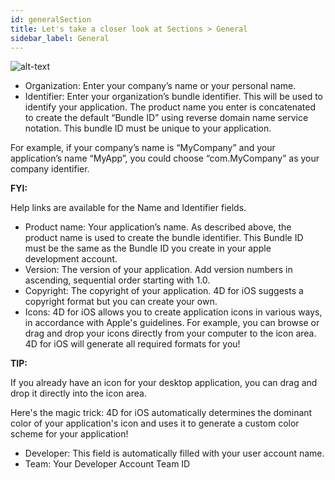 ```yaml
---
id: generalSection
title: Let's take a closer look at Sections > General
sidebar_label: General
---
```

![alt-text](assets/4DforiOSOverview/General-section-4D-for-iOS.png)

* Organization: Enter your company’s name or your personal name.
* Identifier: Enter your organization’s bundle identifier. This will be used to identify your application. The product name you enter is concatenated to create the default “Bundle ID” using reverse domain name service notation. This bundle ID must be unique to your application.

For example, if your company’s name is “MyCompany” and your application’s name “MyApp”, you could choose “com.MyCompany” as your company identifier.

<div class = "tips">
<b>FYI:</b>

Help links are available for the Name and Identifier fields.
</div>

* Product name: Your application’s name. As described above, the product name is used to create the bundle identifier. This Bundle ID must be the same as the Bundle ID you create in your apple development account.
* Version: The version of your application. Add version numbers in ascending, sequential order starting with 1.0.
* Copyright: The copyright of your application. 4D for iOS suggests a copyright format but you can create your own.
* Icons: 4D for iOS allows you to create application icons in various ways, in accordance with Apple's guidelines. For example, you can browse or drag and drop your icons directly from your computer to the icon area. 4D for iOS will generate all required formats for you!

<div class = "tips">
<b>TIP:</b>

If you already have an icon for your desktop application, you can drag and drop it directly into the icon area. 

Here's the magic trick: 4D for iOS automatically determines the dominant color of your application's icon and uses it to generate a custom color scheme for your application!
</div>

* Developer: This field is automatically filled with your user account name.
* Team: Your Developer Account Team ID